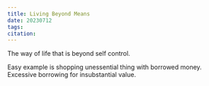 ```yaml
---
title: Living Beyond Means
date: 20230712
tags: 
citation: 
---
```

The way of life that is beyond self control.

Easy example is shopping unessential thing with borrowed money. Excessive borrowing for insubstantial value.